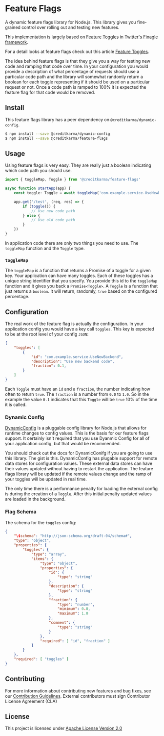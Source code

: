 # Feature Flags

A dynamic feature flags library for Node.js. This library gives you fine-grained control over rolling out and testing new features.

This implementation is largely based on [Feature Toggles](https://twitter.github.io/finagle/guide/Configuration.html#feature-toggles) in [Twitter's Finagle framework](https://github.com/twitter/finagle).

For a detail looks at feature flags check out this article [Feature Toggles](https://martinfowler.com/articles/feature-toggles.html).

The idea behind feature flags is that they give you a way for testing new code and ramping that code over time. In your configuration you would provide a description of what percentage of requests should use a particular code path and the library will somewhat randomly return a boolean for each toggle representing if it should be used on a particular request or not. Once a code path is ramped to 100% it is expected the feature flag for that code would be removed.

## Install

This feature flags library has a peer dependency on `@creditkarma/dynamic-config`.

```sh
$ npm install --save @creditkarma/dynamic-config
$ npm install --save @creditkarma/feature-flags
```

## Usage

Using feature flags is very easy. They are really just a boolean indicating which code path you should use.

```typescript
import { toggleMap, Toggle } from '@creditkarma/feature-flags'

async function startApp(app) {
    const toggle: Toggle = await toggleMap('com.example.service.UseNewBackend')

    app.get('/test', (req, res) => {
        if (toggle()) {
            // Use new code path
        } else {
            // Use old code path
        }
    })
}
```

In application code there are only two things you need to use. The `toggleMap` function and the `Toggle` type.

### `toggleMap`

The `toggleMap` is a function that returns a Promise of a toggle for a given key. Your application can have many toggles. Each of these toggles has a unique string identifier that you specify. You provide this id to the `toggleMap` function and it gives you back a `Promise<Toggle>`. A `Toggle` is a function that just returns a `boolean`. It will return, randomly, `true` based on the configured percentage.

## Configuration

The real work of the feature flag is actually the configuration. In your application config you would have a key call `toggles`. This key is expected to be at the root level of your config `JSON`:

```json
{
    "toggles": [
        {
            "id": "com.example.service.UseNewBackend",
            "description": "Use new backend code",
            "fraction": 0.1,
        }
    ]
}
```

Each `Toggle` must have an `id` and a `fraction`, the number indicating how often to return `true`. The `fraction` is a number from `0.0` to `1.0`. So in the example the value `0.1` indicates that this `Toggle` will be `true` 10% of the time it is called.

### Dynamic Config

[DynamicConfig](https://github.com/creditkarma/dynamic-config) is a pluggable config library for Node.js that allows for runtime changes to config values. This is the basis for our feature flags support. It certainly isn't required that you use Dyanmic Config for all of your application config, but that would be recommended.

You should check out the docs for DynamicConifg if you are going to use this library. The gist is this. DynamicConfig has plugable support for remote data stores for configuration values. These external data stores can have their values updated without having to restart the application. The feature flags library will be updated if the remote values change and the ramp of your toggles will be updated in real time.

The only time there is a performance penalty for loading the external config is during the creation of a `Toggle`. After this initial penalty updated values are loaded in the background.

### Flag Schema

The schema for the `toggles` config:

```json
{
    "\$schema": "http://json-schema.org/draft-04/schema#",
    "type": "object",
    "properties": {
        "toggles": {
            "type": "array",
            "items": {
                "type": "object",
                "properties": {
                    "id": {
                        "type": "string"
                    },
                    "description": {
                        "type": "string"
                    },
                    "fraction": {
                        "type": "number",
                        "minimum": 0.0,
                        "maximum": 1.0
                    },
                    "comment": {
                        "type": "string"
                    }
                },
                "required": [ "id", "fraction" ]
            }
        }
    },
    "required": [ "toggles" ]
}
```

## Contributing

For more information about contributing new features and bug fixes, see our [Contribution Guidelines](https://github.com/creditkarma/CONTRIBUTING.md).
External contributors must sign Contributor License Agreement (CLA)

## License

This project is licensed under [Apache License Version 2.0](./LICENSE)
